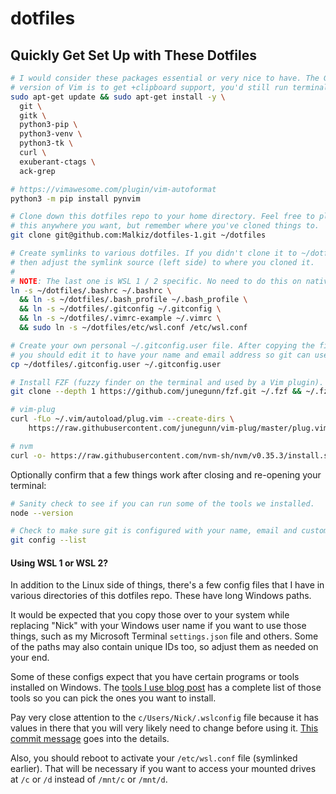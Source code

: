 # dotfiles

## Quickly Get Set Up with These Dotfiles

```sh
# I would consider these packages essential or very nice to have. The GTK
# version of Vim is to get +clipboard support, you'd still run terminal Vim.
sudo apt-get update && sudo apt-get install -y \
  git \
  gitk \
  python3-pip \
  python3-venv \
  python3-tk \
  curl \
  exuberant-ctags \
  ack-grep

# https://vimawesome.com/plugin/vim-autoformat
python3 -m pip install pynvim

# Clone down this dotfiles repo to your home directory. Feel free to place
# this anywhere you want, but remember where you've cloned things to.
git clone git@github.com:Malkiz/dotfiles-1.git ~/dotfiles

# Create symlinks to various dotfiles. If you didn't clone it to ~/dotfiles
# then adjust the symlink source (left side) to where you cloned it.
#
# NOTE: The last one is WSL 1 / 2 specific. No need to do this on native Linux.
ln -s ~/dotfiles/.bashrc ~/.bashrc \
  && ln -s ~/dotfiles/.bash_profile ~/.bash_profile \
  && ln -s ~/dotfiles/.gitconfig ~/.gitconfig \
  && ln -s ~/dotfiles/.vimrc-example ~/.vimrc \
  && sudo ln -s ~/dotfiles/etc/wsl.conf /etc/wsl.conf

# Create your own personal ~/.gitconfig.user file. After copying the file,
# you should edit it to have your name and email address so git can use it.
cp ~/dotfiles/.gitconfig.user ~/.gitconfig.user

# Install FZF (fuzzy finder on the terminal and used by a Vim plugin).
git clone --depth 1 https://github.com/junegunn/fzf.git ~/.fzf && ~/.fzf/install

# vim-plug
curl -fLo ~/.vim/autoload/plug.vim --create-dirs \
    https://raw.githubusercontent.com/junegunn/vim-plug/master/plug.vim

# nvm
curl -o- https://raw.githubusercontent.com/nvm-sh/nvm/v0.35.3/install.sh | bash
```

Optionally confirm that a few things work after closing and re-opening your
terminal:

```sh
# Sanity check to see if you can run some of the tools we installed.
node --version

# Check to make sure git is configured with your name, email and custom settings.
git config --list
```

#### Using WSL 1 or WSL 2?

In addition to the Linux side of things, there's a few config files that I have
in various directories of this dotfiles repo. These have long Windows paths.

It would be expected that you copy those over to your system while replacing
"Nick" with your Windows user name if you want to use those things, such as my
Microsoft Terminal `settings.json` file and others. Some of the paths may
also contain unique IDs too, so adjust them as needed on your end.

Some of these configs expect that you have certain programs or tools installed
on Windows. The [tools I use blog
post](https://nickjanetakis.com/blog/the-tools-i-use) has a complete list of
those tools so you can pick the ones you want to install.

Pay very close attention to the `c/Users/Nick/.wslconfig` file because it has
values in there that you will very likely need to change before using it.
[This commit
message](https://github.com/nickjj/dotfiles/commit/d0f1fc2622204b809cf7fcbb1a82d45b451064c4)
goes into the details.

Also, you should reboot to activate your `/etc/wsl.conf` file (symlinked
earlier). That will be necessary if you want to access your mounted drives at
`/c` or `/d` instead of `/mnt/c` or `/mnt/d`.
